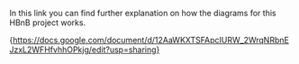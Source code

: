 In this link you can find further explanation on how the diagrams for this HBnB project works.

{https://docs.google.com/document/d/12AaWKXTSFApcIURW_2WrqNRbnEJzxL2WFHfvhhOPkjg/edit?usp=sharing}
